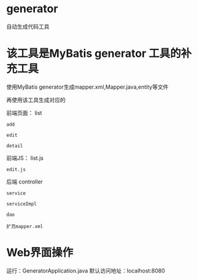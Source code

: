 # generator
自动生成代码工具

# 该工具是MyBatis generator 工具的补充工具
使用MyBatis generator生成mapper.xml,Mapper.java,entity等文件

再使用该工具生成对应的

前端页面：
	list
	
	add
	
	edit
	
	detail
	
前端JS：
	list.js
	
	edit.js
	

后端
	controller
	
	service
	
	serviceImpl
	
	dao
	
	扩充mapper.xml
	
# Web界面操作
运行：GeneratorApplication.java
默认访问地址：localhost:8080
